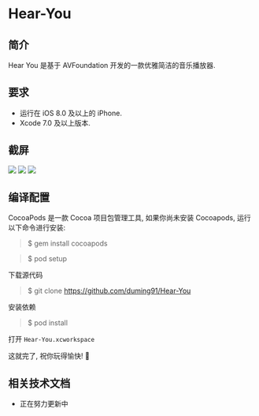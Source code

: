 # Hear-You

## 简介

Hear You 是基于 AVFoundation 开发的一款优雅简洁的音乐播放器.

## 要求

* 运行在 iOS 8.0 及以上的 iPhone.
* Xcode 7.0  及以上版本.

## 截屏

![](https://github.com/duming91/Hear-You/raw/master/snapshot/IMG_1746.PNG)
![](https://github.com/duming91/Hear-You/raw/master/snapshot/IMG_1751.PNG)
![](https://github.com/duming91/Hear-You/raw/master/snapshot/IMG_1753.PNG)

## 编译配置

CocoaPods 是一款 Cocoa 项目包管理工具, 如果你尚未安装 Cocoapods, 运行以下命令进行安装:

> $ gem install cocoapods

> $ pod setup

下载源代码

> $ git clone https://github.com/duming91/Hear-You

安装依赖

> $ pod install

打开 `Hear-You.xcworkspace`

这就完了, 祝你玩得愉快! :beers:

## 相关技术文档

* 正在努力更新中
